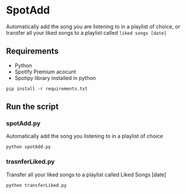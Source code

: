 # SpotAdd
Automatically add the song you are listening to in a playlist of choice, or transfer all your liked songs to a playlist called `liked songs [date]`

## Requirements

* Python
* Spotify Premium acocunt
* Spotipy library installed in python

```
pip install -r requirements.txt
```

## Run the script
### spotAdd.py
Automatically add the song you listening to in a playlist of choice

```
python spotAdd.py
```

### trasnferLiked.py
Transfer all your liked songs to a playlist called Liked Songs [date]

```
python transferLiked.py
```